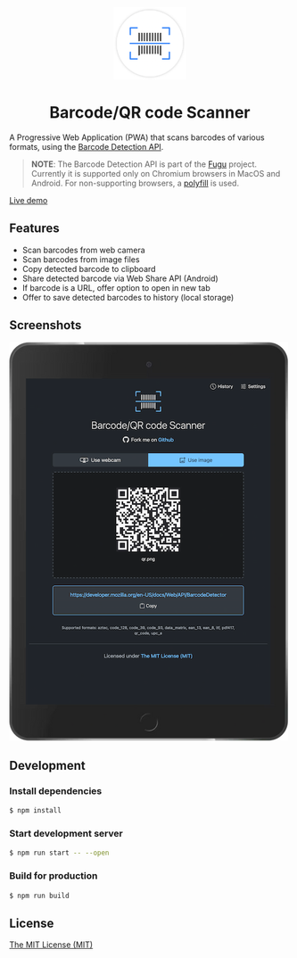 <p align="center">
  <a href="https://kunwar-abhishek-singh.github.io/barcode-scanner/">
    <img src="assets/logo.png" width="130" height="130" alt="Barcode Scanner">
  </a>
</p>

<h1 align="center">Barcode/QR code Scanner</h1>

A Progressive Web Application (PWA) that scans barcodes of various formats, using the [Barcode Detection API](https://developer.mozilla.org/docs/Web/API/Barcode_Detection_API).

> **NOTE**: The Barcode Detection API is part of the [Fugu](https://fugu-tracker.web.app/) project. Currently it is supported only on Chromium browsers in MacOS and Android. For non-supporting browsers, a [polyfill](https://github.com/gruhn/barcode-detector) is used.

[Live demo](https://kunwar-abhishek-singh.github.io/barcode-scanner/)

## Features

- Scan barcodes from web camera
- Scan barcodes from image files
- Copy detected barcode to clipboard
- Share detected barcode via Web Share API (Android)
- If barcode is a URL, offer option to open in new tab
- Offer to save detected barcodes to history (local storage)

## Screenshots

![Screenshot dark](assets/screenshot-dark.png)

## Development

### Install dependencies

```sh
$ npm install
```

### Start development server

```sh
$ npm run start -- --open
```

### Build for production

```sh
$ npm run build
```

## License

[The MIT License (MIT)](https://github.com/Kunwar-Abhishek-Singh/barcode-scanner/blob/main/LICENSE)
